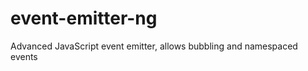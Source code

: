 event-emitter-ng
================

Advanced JavaScript event emitter, allows bubbling and namespaced events